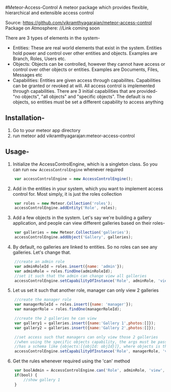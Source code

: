 #Meteor-Access-Control
A meteor package which provides flexible, hierarchical and extensible access control

Source: https://github.com/vikramthyagarajan/meteor-access-control
Package on Atmosphere: //Link coming soon

There are 3 types of elements in the system- 
- Entities: These are real world elements that exist in the system. Entities hold power and control over other entities and objects. Examples are Branch, Roles, Users etc.
- Objects: Objects can be controlled, however they cannot have access or control over other objects or entities. Examples are Documents, Files, Messages etc
- Capabilities: Entities are given access through capabilites. Capabilities can be granted or revoked at will. All access control is implemented through capabilities. There are 3 initial capabilities that are provided- "no objects", "all objects" and "specific objects". The default is no objects, so entities must be set a different capability to access anything

## Installation- 
1. Go to your meteor app directory
2. run meteor add vikramthyagarajan:meteor-access-control

## Usage-
1) Initialize the AccessControlEngine, which is a singleton class. So you can run `new AccessControlEngine` whenever required
```js
	var accessControlEngine = new AccessControlEngine();
```

2) Add in the entities in your system, which you want to implement access control for. Most simply, it is just the roles collection
```js
	var roles = new Meteor.Collection('roles');
	accessControlEngine.addEntity('Role', roles);
```

3) Add a few objects in the system. Let's say we're building a gallery application, and people can view different galleries based on their roles-
```js
	var galleries = new Meteor.Collection('galleries');
	accessControlEngine.addObject('Gallery', galleries);
```

4) By default, no galleries are linked to entities. So no roles can see any galleries. Let's change that.
```js
	//create an admin role
	var adminRoleId = roles.insert({name: 'admin'});
	var adminRole = roles.findOne(adminRoleId);
	//set it such that the admin can change view all galleries
	accessControlEngine.setCapabilityOfInstance('Role', adminRole, 'view', 'object', 'Gallery', 'all objects')
```

5) Let us set it such that another role, manager can only view 2 galleries
```js
	//create the manager role	
	var managerRoleId = roles.insert({name: 'manager'});
	var managerRole = roles.findOne(managerRoleId);

	//create the 2 galleries he can view
	var gallery1 = galleries.insert({name:'Gallery 1',photos:[]});
	var gallery2 = galleries.insert({name:'Gallery 2',photos:[]});

	//set access such that managers can only view those 2 galleries
	//when using the specific objects capability, the args must be passed, which
	//has a schema like {objects:[{objId: objId}]}, where objects is the array of objects/entities and objId are their ids
	accessControlEngine.setCapabilityOfInstance('Role', managerRole, 'view', 'object', 'Gallery', 'specific objects', {objects:[{objId: gallery1},{objId: gallery2}]});
```

6) Get the rules whenever required using the 'can' method
```js
	var boolAdmin = AccessControlEngine.can('Role', adminRole, 'view', 'object', 'Gallery', gallery1);
	if(bool) {
		//show gallery 1
	}
```